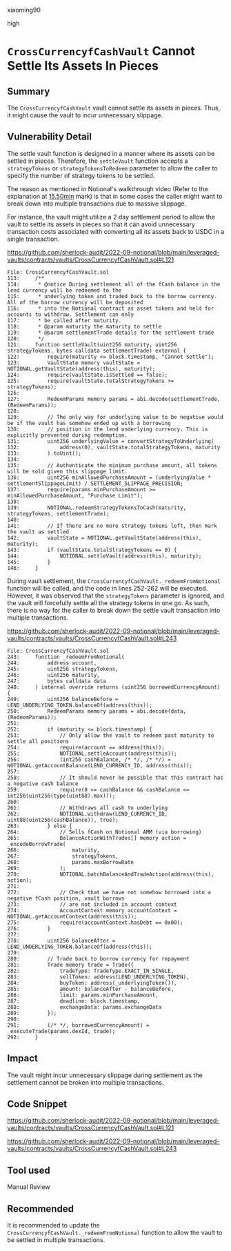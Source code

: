 xiaoming90

high

# `CrossCurrencyfCashVault` Cannot Settle Its Assets In Pieces

## Summary

The `CrossCurrencyfCashVault` vault cannot settle its assets in pieces. Thus, it might cause the vault to incur unnecessary slippage.

## Vulnerability Detail

The settle vault function is designed in a manner where its assets can be settled in pieces. Therefore, the `settleVault` function accepts a `strategyTokens` or `strategyTokensToRedeem` parameter to allow the caller to specify the number of strategy tokens to be settled.

The reason as mentioned in Notional's walkthrough video (Refer to the explanation at [15.50min](https://youtu.be/GZJvLqUzK_0?t=940) mark) is that in some cases the caller might want to break down into multiple transactions due to massive slippage.

For instance, the vault might utilize a 2 day settlement period to allow the vault to settle its assets in pieces so that it can avoid unnecessary transaction costs associated with converting all its assets back to USDC in a single transaction. 

https://github.com/sherlock-audit/2022-09-notional/blob/main/leveraged-vaults/contracts/vaults/CrossCurrencyfCashVault.sol#L121

```solidity
File: CrossCurrencyfCashVault.sol
113:     /**
114:      * @notice During settlement all of the fCash balance in the lend currency will be redeemed to the
115:      * underlying token and traded back to the borrow currency. All of the borrow currency will be deposited
116:      * into the Notional contract as asset tokens and held for accounts to withdraw. Settlement can only
117:      * be called after maturity.
118:      * @param maturity the maturity to settle
119:      * @param settlementTrade details for the settlement trade
120:      */
121:     function settleVault(uint256 maturity, uint256 strategyTokens, bytes calldata settlementTrade) external {
122:         require(maturity <= block.timestamp, "Cannot Settle");
123:         VaultState memory vaultState = NOTIONAL.getVaultState(address(this), maturity);
124:         require(vaultState.isSettled == false);
125:         require(vaultState.totalStrategyTokens >= strategyTokens);
126: 
127:         RedeemParams memory params = abi.decode(settlementTrade, (RedeemParams));
128:     
129:         // The only way for underlying value to be negative would be if the vault has somehow ended up with a borrowing
130:         // position in the lend underlying currency. This is explicitly prevented during redemption.
131:         uint256 underlyingValue = convertStrategyToUnderlying(
132:             address(0), vaultState.totalStrategyTokens, maturity
133:         ).toUint();
134: 
135:         // Authenticate the minimum purchase amount, all tokens will be sold given this slippage limit.
136:         uint256 minAllowedPurchaseAmount = (underlyingValue * settlementSlippageLimit) / SETTLEMENT_SLIPPAGE_PRECISION;
137:         require(params.minPurchaseAmount >= minAllowedPurchaseAmount, "Purchase Limit");
138: 
139:         NOTIONAL.redeemStrategyTokensToCash(maturity, strategyTokens, settlementTrade);
140: 
141:         // If there are no more strategy tokens left, then mark the vault as settled
142:         vaultState = NOTIONAL.getVaultState(address(this), maturity);
143:         if (vaultState.totalStrategyTokens == 0) {
144:             NOTIONAL.settleVault(address(this), maturity);
145:         }
146:     }
```

During vault settlement, the `CrossCurrencyfCashVault._redeemFromNotional` function will be called, and the code in lines 252-262 will be executed. However, it was observed that the `strategyTokens` parameter is ignored, and the vault will forcefully settle all the strategy tokens in one go. As such, there is no way for the caller to break down the settle vault transaction into multiple transactions.

https://github.com/sherlock-audit/2022-09-notional/blob/main/leveraged-vaults/contracts/vaults/CrossCurrencyfCashVault.sol#L243

```solidity
File: CrossCurrencyfCashVault.sol
243:     function _redeemFromNotional(
244:         address account,
245:         uint256 strategyTokens,
246:         uint256 maturity,
247:         bytes calldata data
248:     ) internal override returns (uint256 borrowedCurrencyAmount) {
249:         uint256 balanceBefore = LEND_UNDERLYING_TOKEN.balanceOf(address(this));
250:         RedeemParams memory params = abi.decode(data, (RedeemParams));
251: 
252:         if (maturity <= block.timestamp) {
253:             // Only allow the vault to redeem past maturity to settle all positions
254:             require(account == address(this));
255:             NOTIONAL.settleAccount(address(this));
256:             (int256 cashBalance, /* */, /* */) = NOTIONAL.getAccountBalance(LEND_CURRENCY_ID, address(this));
257: 
258:             // It should never be possible that this contract has a negative cash balance
259:             require(0 <= cashBalance && cashBalance <= int256(uint256(type(uint88).max)));
260: 
261:             // Withdraws all cash to underlying
262:             NOTIONAL.withdraw(LEND_CURRENCY_ID, uint88(uint256(cashBalance)), true);
263:         } else {
264:             // Sells fCash on Notional AMM (via borrowing)
265:             BalanceActionWithTrades[] memory action = _encodeBorrowTrade(
266:                 maturity,
267:                 strategyTokens,
268:                 params.maxBorrowRate
269:             );
270:             NOTIONAL.batchBalanceAndTradeAction(address(this), action);
271: 
272:             // Check that we have not somehow borrowed into a negative fCash position, vault borrows
273:             // are not included in account context
274:             AccountContext memory accountContext = NOTIONAL.getAccountContext(address(this));
275:             require(accountContext.hasDebt == 0x00);
276:         }
277: 
278:         uint256 balanceAfter = LEND_UNDERLYING_TOKEN.balanceOf(address(this));
279:         
280:         // Trade back to borrow currency for repayment
281:         Trade memory trade = Trade({
282:             tradeType: TradeType.EXACT_IN_SINGLE,
283:             sellToken: address(LEND_UNDERLYING_TOKEN),
284:             buyToken: address(_underlyingToken()),
285:             amount: balanceAfter - balanceBefore,
286:             limit: params.minPurchaseAmount,
287:             deadline: block.timestamp,
288:             exchangeData: params.exchangeData
289:         });
290: 
291:         (/* */, borrowedCurrencyAmount) = _executeTrade(params.dexId, trade);
292:     }
```

## Impact

The vault might incur unnecessary slippage during settlement as the settlement cannot be broken into multiple transactions.

## Code Snippet

https://github.com/sherlock-audit/2022-09-notional/blob/main/leveraged-vaults/contracts/vaults/CrossCurrencyfCashVault.sol#L121

https://github.com/sherlock-audit/2022-09-notional/blob/main/leveraged-vaults/contracts/vaults/CrossCurrencyfCashVault.sol#L243

## Tool used

Manual Review

## Recommended

It is recommended to update the `CrossCurrencyfCashVault._redeemFromNotional` function to allow the vault to be settled in multiple transactions.